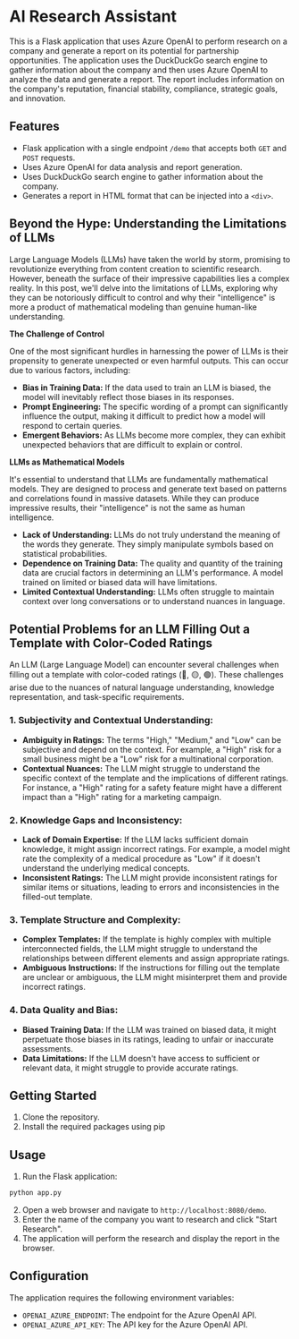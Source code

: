 # AI Research Assistant

This is a Flask application that uses Azure OpenAI to perform research on a company and generate a report on its potential for partnership opportunities. The application uses the DuckDuckGo search engine to gather information about the company and then uses Azure OpenAI to analyze the data and generate a report. The report includes information on the company's reputation, financial stability, compliance, strategic goals, and innovation.

## Features

- Flask application with a single endpoint `/demo` that accepts both `GET` and `POST` requests.
- Uses Azure OpenAI for data analysis and report generation.
- Uses DuckDuckGo search engine to gather information about the company.
- Generates a report in HTML format that can be injected into a `<div>`.

## Beyond the Hype: Understanding the Limitations of LLMs

Large Language Models (LLMs) have taken the world by storm, promising to revolutionize everything from content creation to scientific research. However, beneath the surface of their impressive capabilities lies a complex reality. In this post, we'll delve into the limitations of LLMs, exploring why they can be notoriously difficult to control and why their "intelligence" is more a product of mathematical modeling than genuine human-like understanding.

**The Challenge of Control**

One of the most significant hurdles in harnessing the power of LLMs is their propensity to generate unexpected or even harmful outputs. This can occur due to various factors, including:

* **Bias in Training Data:** If the data used to train an LLM is biased, the model will inevitably reflect those biases in its responses.
* **Prompt Engineering:** The specific wording of a prompt can significantly influence the output, making it difficult to predict how a model will respond to certain queries.
* **Emergent Behaviors:** As LLMs become more complex, they can exhibit unexpected behaviors that are difficult to explain or control.

**LLMs as Mathematical Models**

It's essential to understand that LLMs are fundamentally mathematical models. They are designed to process and generate text based on patterns and correlations found in massive datasets. While they can produce impressive results, their "intelligence" is not the same as human intelligence.

* **Lack of Understanding:** LLMs do not truly understand the meaning of the words they generate. They simply manipulate symbols based on statistical probabilities.
* **Dependence on Training Data:** The quality and quantity of the training data are crucial factors in determining an LLM's performance. A model trained on limited or biased data will have limitations.
* **Limited Contextual Understanding:** LLMs often struggle to maintain context over long conversations or to understand nuances in language.

## Potential Problems for an LLM Filling Out a Template with Color-Coded Ratings

An LLM (Large Language Model) can encounter several challenges when filling out a template with color-coded ratings (🔴, 🟡, 🟢). These challenges arise due to the nuances of natural language understanding, knowledge representation, and task-specific requirements.

### 1. **Subjectivity and Contextual Understanding:**
* **Ambiguity in Ratings:** The terms "High," "Medium," and "Low" can be subjective and depend on the context. For example, a "High" risk for a small business might be a "Low" risk for a multinational corporation.
* **Contextual Nuances:** The LLM might struggle to understand the specific context of the template and the implications of different ratings. For instance, a "High" rating for a safety feature might have a different impact than a "High" rating for a marketing campaign.

### 2. **Knowledge Gaps and Inconsistency:**
* **Lack of Domain Expertise:** If the LLM lacks sufficient domain knowledge, it might assign incorrect ratings. For example, a model might rate the complexity of a medical procedure as "Low" if it doesn't understand the underlying medical concepts.
* **Inconsistent Ratings:** The LLM might provide inconsistent ratings for similar items or situations, leading to errors and inconsistencies in the filled-out template.

### 3. **Template Structure and Complexity:**
* **Complex Templates:** If the template is highly complex with multiple interconnected fields, the LLM might struggle to understand the relationships between different elements and assign appropriate ratings.
* **Ambiguous Instructions:** If the instructions for filling out the template are unclear or ambiguous, the LLM might misinterpret them and provide incorrect ratings.

### 4. **Data Quality and Bias:**
* **Biased Training Data:** If the LLM was trained on biased data, it might perpetuate those biases in its ratings, leading to unfair or inaccurate assessments.
* **Data Limitations:** If the LLM doesn't have access to sufficient or relevant data, it might struggle to provide accurate ratings.


## Getting Started

1. Clone the repository.
2. Install the required packages using pip

## Usage

1. Run the Flask application:

```bash
python app.py
```

2. Open a web browser and navigate to `http://localhost:8080/demo`.
3. Enter the name of the company you want to research and click "Start Research".
4. The application will perform the research and display the report in the browser.

## Configuration

The application requires the following environment variables:

- `OPENAI_AZURE_ENDPOINT`: The endpoint for the Azure OpenAI API.
- `OPENAI_AZURE_API_KEY`: The API key for the Azure OpenAI API.
